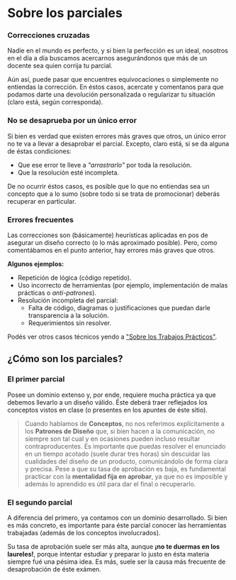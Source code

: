 # Sobre los parciales

### Correcciones cruzadas

Nadie en el mundo es perfecto, y si bien la perfección es un ideal, nosotros en el día a día buscamos acercarnos asegurándonos que más de un docente sea quien corrija tu parcial. 

Aún así, puede pasar que encuentres equivocaciones o simplemente no entiendas la corrección. En éstos casos, acercate y comentanos para que podamos darte una devolución personalizada o regularizar tu situación (claro está, según corresponda).

### No se desaprueba por un único error

Si bien es verdad que existen errores más graves que otros, un único error no te va a llevar a desaprobar el parcial. Excepto, claro está, si se da alguna de éstas condiciones:

- Que ese error te lleve a _"arrastrarlo"_ por toda la resolución.
- Que la resolución esté incompleta.

De no ocurrir éstos casos, es posible que lo que no entiendas sea un concepto que a lo sumo (sobre todo si se trata de promocionar) deberás recuperar en particular.

### Errores frecuentes

Las correcciones son (básicamente) heurísticas aplicadas en pos de asegurar un diseño correcto (o lo más aproximado posible). Pero, como comentábamos en el punto anterior, hay errores más graves que otros. 

**Algunos ejemplos:**

- Repetición de lógica (código repetido).
- Uso incorrecto de herramientas (por ejemplo, implementación de malas prácticas o _anti-patrones_).
- Resolución incompleta del parcial:
  - Falta de código, diagramas o justificaciones que puedan darle transparencia a la solución.
  - Requerimientos sin resolver.

Podés ver otros casos técnicos yendo a ["Sobre los Trabajos Prácticos"]({{site.baseurl}}/pautas/sobre-los-trabajos-practicos).

## ¿Cómo son los parciales?

### El primer parcial

Posee un dominio extenso y, por ende, requiere mucha práctica ya que debemos llevarlo a un diseño válido. Éste deberá traer reflejados los conceptos vistos en clase (o presentes en los apuntes de éste sitio). 

> Cuando hablamos de **Conceptos**, no nos referimos explícitamente a los **Patrones de Diseño** que, si bien hacen a la comunicación, no siempre son tal cual y en ocasiones pueden incluso resultar contraproducentes.
Es importante que puedas resolver el enunciado en un tiempo acotado (suele durar tres horas) sin descuidar las cualidades del diseño de un producto, comunicándolo de forma clara y precisa.
Pese a que su tasa de aprobación es baja, es fundamental practicar con la **mentalidad fija en aprobar**, ya que no es imposible y además lo aprendido es útil para dar el final o recuperarlo. 

### El segundo parcial

A diferencia del primero, ya contamos con un dominio desarrollado. Si bien es más concreto, es importante para éste parcial conocer las herramientas trabajadas (además de los conceptos involucrados).

Su tasa de aprobación suele ser más alta, aunque **¡no te duermas en los laureles!**, porque intentar estudiar y preparar lo justo en ésta materia siempre fué una pésima idea. Es más, suele ser la causa más frecuente de desaprobación de éste exámen.